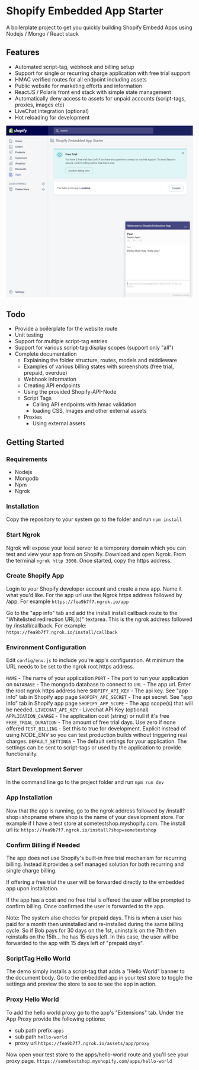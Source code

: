 
# Shopify Embedded App Starter

A boilerplate project to get you quickly building Shopify Embedd Apps using Nodejs / Mongo / React stack

## Features
- Automated script-tag, webhook and billing setup
- Support for single or recurring charge application with free trial support
- HMAC verified routes for all endpoint including assets
- Public website for marketing efforts and information
- ReactJS / Polaris front end stack with simple state management
- Automatically deny access to assets for unpaid accounts (script-tags, proxies, images etc) 
- LiveChat integration (optional)
- Hot reloading for development

![Embedded App Demo](demo.png?raw=true "Demo")

## Todo

- Provide a boilerplate for the website route
- Unit testing
- Support for multiple script-tag entries
- Support for various script-tag display scopes (support only "all")
- Complete documentation
  - Explaining the folder structure, routes, models and middleware
  - Examples of various billing states with screenshots (free trial, prepaid, overdue)
  - Webhook information
  - Creating API endpoints
  - Using the provided Shopify-API-Node 
  - Script Tags
    - Calling API endpoints with hmac validation
    - loading CSS, Images and other external assets
  - Proxies
    - Using external assets

## Getting Started

### Requirements

- Nodejs
- Mongodb
- Npm
- Ngrok

### Installation

Copy the repository to your system go to the folder and run ```npm install```

### Start Ngrok

Ngrok will expose your local server to a temporary domain which you can test and view your app from on Shopify. Download and open Ngrok. From the terminal ```ngrok http 3000```. Once started, copy the https address.

### Create Shopify App

Login to your Shopify developer account and create a new app. Name it what you'd like. For the app url use the Ngrok https address followed by /app. For example ```https://fea9b7f7.ngrok.io/app```

Go to the "app info" tab and add the install install callback route to the "Whitelisted redirection URL(s)" textarea. This is the ngrok address followed by /install/callback. 
For example: ```https://fea9b7f7.ngrok.io/install/callback```

### Environment Configuration

Edit ```config/env.js```  to include you're app's configuration. At minimum the URL needs to be set to the ngrok root https address.

```NAME``` - The name of your application
```PORT``` - The port to run your application on
```DATABASE``` - The mongodb database to connect to
```URL``` - The app url. Enter the root ngrok https address here
```SHOPIFY_API_KEY``` - The api key. See "app info" tab in Shopify app page
```SHOPIFY_API_SECRET``` - The api secret.  See "app info" tab in Shopify app page
```SHOPIFY_APP_SCOPE``` - The app scope(s) that will be needed.
```LIVECHAT_API_KEY``` - Livechat API Key (optional)
```APPLICATION_CHARGE``` - The application cost (string) or null if it's free
```FREE_TRIAL_DURATION``` - The amount of free trial days. Use zero if none offered
```TEST_BILLING``` - Set this to true for development. Explicit instead of using NODE_ENV so you can test production builds without triggering real charges.
```DEFAULT_SETTINGS``` - The default settings for your application. The settings can be sent to script-tags or used by the application to provide functionality.

### Start Development Server

In the command line go to the project folder and run ```npm run dev```

### App Installation

Now that the app is running, go to the ngrok address followed by /install?shop=shopname where shop is the name of your development store. For example if I have a test store at sometestshop.myshopify.com. The install url is: ```https://fea9b7f7.ngrok.io/install?shop=sometestshop```

### Confirm Billing if Needed

The app does not use Shopify's built-in free trial mechanism for recurring billing. Instead it provides a self managed solution for both recurring and single charge billing. 

If offering a free trial the user will be forwarded directly to the embedded app upon installation. 

If the app has a cost and no free trial is offered the user will be prompted to confirm billing. Once confirmed the user is forwarded to the app.

Note: The system also checks for prepaid days. This is when a user has paid for a month then uninstalled and re-installed during the same billing cycle. So if Bob pays for 30 days on the 1st, uninstalls on the 7th then reinstalls on the 15th... he has 15 days left. In this case, the user will be forwarded to the app with 15 days left of "prepaid days".

### ScriptTag Hello World

The demo simply installs a script-tag that adds a "Hello World" banner to the document body. Go to the embedded app in your test store to toggle the settings and preview the store to see to see the app in action. 

### Proxy Hello World

To add the hello world proxy go to the app's "Extensions" tab. Under the App Proxy provide the following options:
- sub path prefix ```apps```
- sub path ```hello-world```
- proxy url ```https://fea9b7f7.ngrok.io/assets/app/proxy```

Now open your test store to the apps/hello-world route and you'll see your proxy page. ```https://sometestshop.myshopify.com/apps/hello-world```
